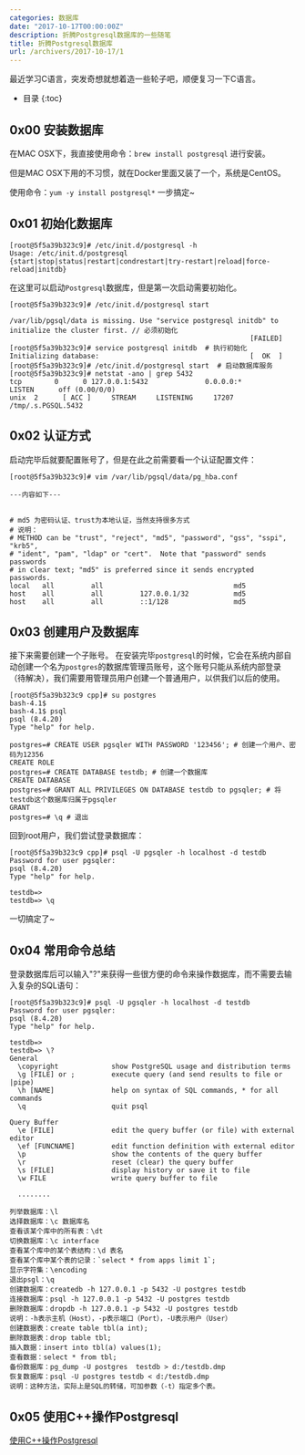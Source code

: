 ```yaml
---
categories: 数据库
date: "2017-10-17T00:00:00Z"
description: 折腾Postgresql数据库的一些随笔
title: 折腾Postgresql数据库
url: /archivers/2017-10-17/1
---
```

最近学习C语言，突发奇想就想着造一些轮子吧，顺便复习一下C语言。
<!--more-->
* 目录
{:toc}

## 0x00 安装数据库

在MAC OSX下，我直接使用命令：`brew install postgresql` 进行安装。

但是MAC OSX下用的不习惯，就在Docker里面又装了一个，系统是CentOS。

使用命令：`yum -y install postgresql*` 一步搞定~

## 0x01 初始化数据库

```
[root@5f5a39b323c9]# /etc/init.d/postgresql -h
Usage: /etc/init.d/postgresql {start|stop|status|restart|condrestart|try-restart|reload|force-reload|initdb}
```

在这里可以启动`Postgresql`数据库，但是第一次启动需要初始化。

```
[root@5f5a39b323c9]# /etc/init.d/postgresql start

/var/lib/pgsql/data is missing. Use "service postgresql initdb" to initialize the cluster first. // 必须初始化
                                                           [FAILED]
[root@5f5a39b323c9]# service postgresql initdb  # 执行初始化
Initializing database:                                     [  OK  ]
[root@5f5a39b323c9]# /etc/init.d/postgresql start  # 启动数据库服务
[root@5f5a39b323c9]# netstat -ano | grep 5432
tcp        0      0 127.0.0.1:5432              0.0.0.0:*                   LISTEN      off (0.00/0/0)
unix  2      [ ACC ]     STREAM     LISTENING     17207  /tmp/.s.PGSQL.5432
```

## 0x02 认证方式

启动完毕后就要配置账号了，但是在此之前需要看一个认证配置文件：


```
[root@5f5a39b323c9]# vim /var/lib/pgsql/data/pg_hba.conf

---内容如下---


# md5 为密码认证、trust为本地认证，当然支持很多方式
# 说明：
# METHOD can be "trust", "reject", "md5", "password", "gss", "sspi", "krb5",
# "ident", "pam", "ldap" or "cert".  Note that "password" sends passwords
# in clear text; "md5" is preferred since it sends encrypted passwords.
local   all         all                                md5 
host    all         all         127.0.0.1/32           md5
host    all         all         ::1/128                md5
```

## 0x03 创建用户及数据库

接下来需要创建一个子账号。 在安装完毕`postgresql`的时候，它会在系统内部自动创建一个名为`postgres`的数据库管理员账号，这个账号只能从系统内部登录（待解决），我们需要用管理员用户创建一个普通用户，以供我们以后的使用。

```
[root@5f5a39b323c9 cpp]# su postgres
bash-4.1$ 
bash-4.1$ psql
psql (8.4.20)
Type "help" for help.

postgres=# CREATE USER pgsqler WITH PASSWORD '123456'; # 创建一个用户、密码为12356
CREATE ROLE
postgres=# CREATE DATABASE testdb; # 创建一个数据库
CREATE DATABASE
postgres=# GRANT ALL PRIVILEGES ON DATABASE testdb to pgsqler; # 将testdb这个数据库归属于pgsqler
GRANT
postgres=# \q # 退出
```

回到root用户，我们尝试登录数据库：

```
[root@5f5a39b323c9 cpp]# psql -U pgsqler -h localhost -d testdb
Password for user pgsqler: 
psql (8.4.20)
Type "help" for help.

testdb=> 
testdb=> \q
```

一切搞定了~

## 0x04 常用命令总结

登录数据库后可以输入"\?"来获得一些很方便的命令来操作数据库，而不需要去输入复杂的SQL语句：


```
[root@5f5a39b323c9]# psql -U pgsqler -h localhost -d testdb
Password for user pgsqler: 
psql (8.4.20)
Type "help" for help.

testdb=> 
testdb=> \?
General
  \copyright             show PostgreSQL usage and distribution terms
  \g [FILE] or ;         execute query (and send results to file or |pipe)
  \h [NAME]              help on syntax of SQL commands, * for all commands
  \q                     quit psql

Query Buffer
  \e [FILE]              edit the query buffer (or file) with external editor
  \ef [FUNCNAME]         edit function definition with external editor
  \p                     show the contents of the query buffer
  \r                     reset (clear) the query buffer
  \s [FILE]              display history or save it to file
  \w FILE                write query buffer to file

  ........

```


```
列举数据库：\l
选择数据库：\c 数据库名
查看该某个库中的所有表：\dt
切换数据库：\c interface
查看某个库中的某个表结构：\d 表名
查看某个库中某个表的记录：`select * from apps limit 1`;
显示字符集：\encoding
退出psgl：\q
创建数据库：createdb -h 127.0.0.1 -p 5432 -U postgres testdb
连接数据库：psql -h 127.0.0.1 -p 5432 -U postgres testdb
删除数据库：dropdb -h 127.0.0.1 -p 5432 -U postgres testdb
说明：-h表示主机（Host），-p表示端口（Port），-U表示用户（User）
创建数据表：create table tbl(a int);
删除数据表：drop table tbl;
插入数据：insert into tbl(a) values(1);
查看数据：select * from tbl;
备份数据库：pg_dump -U postgres  testdb > d:/testdb.dmp
恢复数据库：psql -U postgres testdb < d:/testdb.dmp
说明：这种方法，实际上是SQL的转储，可加参数（-t）指定多个表。
```

## 0x05 使用C++操作Postgresql

[使用C++操作Postgresql](http://payloads.online/archivers/2017-10-17/2)

